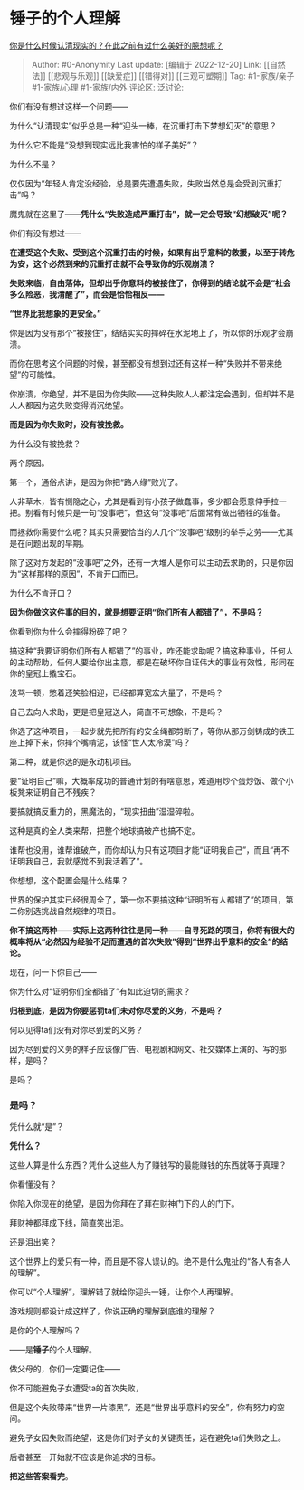 # 锤子的个人理解
[你是什么时候认清现实的？在此之前有过什么美好的臆想呢？](https://www.zhihu.com/question/316295224/answer/2808740846)

> Author: #0-Anonymity
> Last update: [编辑于 2022-12-20]
> Link: [[自然法]] [[悲观与乐观]] [[缺爱症]] [[错得对]] [[三观可塑期]]
> Tag: #1-家族/亲子 #1-家族/心理 #1-家族/内外
> 评论区:
> 泛讨论:

你们有没有想过这样一个问题——

为什么“认清现实”似乎总是一种“迎头一棒，在沉重打击下梦想幻灭”的意思？

为什么它不能是“没想到现实远比我害怕的样子美好”？

为什么不是？

仅仅因为“年轻人肯定没经验，总是要先遭遇失败，失败当然总是会受到沉重打击”吗？

魔鬼就在这里了——**凭什么“失败造成严重打击”，就一定会导致“幻想破灭”呢？**

你们有没有想过——

**在遭受这个失败、受到这个沉重打击的时候，如果有出乎意料的救援，以至于转危为安，这个必然到来的沉重打击就不会导致你的乐观崩溃？**

**失败来临，自由落体，但却出乎你意料的被接住了，你得到的结论就不会是“社会多么险恶，我清醒了”，而会是恰恰相反——**

**“世界比我想象的更安全。”**

你是因为没有那个“被接住”，结结实实的摔碎在水泥地上了，所以你的乐观才会崩溃。

而你在思考这个问题的时候，甚至都没有想到过还有这样一种“失败并不带来绝望”的可能性。

你崩溃，你绝望，并不是因为你失败——这种失败人人都注定会遇到，但却并不是人人都因为这失败变得消沉绝望。

**而是因为你失败时，没有被挽救。**

为什么没有被挽救？

两个原因。

第一个，通俗点讲，是因为你把“路人缘”败光了。

人非草木，皆有恻隐之心，尤其是看到有小孩子做蠢事，多少都会愿意伸手拉一把。别看有时候只是一句“没事吧”，但这句“没事吧”后面常有做出牺牲的准备。

而拯救你需要什么呢？其实只需要恰当的人几个“没事吧“级别的举手之劳——尤其是在问题出现的早期。

除了这对方发起的“没事吧”之外，还有一大堆人是你可以主动去求助的，只是你因为“这样那样的原因”，不肯开口而已。

为什么不肯开口？

**因为你做这这件事的目的，就是想要证明“你们所有人都错了”，不是吗？**

你看到你为什么会摔得粉碎了吧？

搞这种“我要证明你们所有人都错了”的事业，咋还能求助呢？搞这种事业，任何人的主动帮助，任何人要给你出主意，都是在破坏你自证伟大的事业有效性，形同在你的皇冠上撬宝石。

没骂一顿，憋着还笑脸相迎，已经都算宽宏大量了，不是吗？

自己去向人求助，更是把皇冠送人，简直不可想象，不是吗？

你选了这种项目，一起步就先把所有的安全绳都剪断了，等你从那万剑铸成的铁王座上掉下来，你摔个嘴啃泥，该怪“世人太冷漠”吗？

第二种，就是你选的是永动机项目。

要“证明自己”嘛，大概率成功的普通计划的有啥意思，难道用炒个蛋炒饭、做个小板凳来证明自己不残疾？

要搞就搞反重力的，黑魔法的，“现实扭曲”湿湿碎啦。

这种是真的全人类来帮，把整个地球搞破产也搞不定。

谁帮也没用，谁帮谁破产，而你却认为只有这项目才能“证明我自己”，而且“再不证明我自己，我就感觉不到我活着了”。

你想想，这个配置会是什么结果？

世界的保护其实已经很周全了，第一你不要搞这种“证明所有人都错了”的项目，第二你别选挑战自然规律的项目。

**你不搞这两种——实际上这两种往往是同一种——自寻死路的项目，你将有很大的概率将从“必然因为经验不足而遭遇的首次失败”得到“世界出乎意料的安全”的结论。**

现在，问一下你自己——

你为什么对“证明你们全都错了”有如此迫切的需求？

**归根到底，是因为你要惩罚ta们未对你尽爱的义务，不是吗？**

何以见得ta们没有对你尽到爱的义务？

因为尽到爱的义务的样子应该像广告、电视剧和网文、社交媒体上演的、写的那样，是吗？

是吗？

### 是吗？

凭什么就“是”？

**凭什么？**

这些人算是什么东西？凭什么这些人为了赚钱写的最能赚钱的东西就等于真理？

你看懂没有？

你陷入你现在的绝望，是因为你拜在了拜在财神门下的人的门下。

拜财神都拜成下线，简直笑出泪。

还是泪出笑？

这个世界上的爱只有一种，而且是不容人误认的。绝不是什么鬼扯的“各人有各人的理解”。

你可以“个人理解”，理解错了就给你迎头一锤，让你个人再理解。

游戏规则都设计成这样了，你说正确的理解到底谁的理解？

是你的个人理解吗？

——是**锤子**的个人理解。

做父母的，你们一定要记住——

你不可能避免子女遭受ta的首次失败，

但是这个失败带来“世界一片漆黑”，还是“世界出乎意料的安全”，你有努力的空间。

避免子女因失败而绝望，这是你们对子女的关键责任，远在避免ta们失败之上。

后者甚至一开始就不应该是你追求的目标。

**把这些答案看完**。
